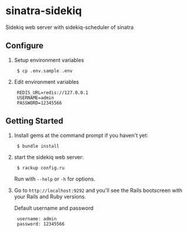 # sinatra-sidekiq

Sidekiq web server with sidekiq-scheduler of sinatra

## Configure

1. Setup environment variables

        $ cp .env.sample .env

2. Edit environment variables

        REDIS_URL=redis://127.0.0.1
        USERNAME=admin
        PASSWORD=12345566

## Getting Started

1. Install gems at the command prompt if you haven't yet:

        $ bundle install

3. start the sidekiq web server:

        $ rackup config.ru

   Run with `--help` or `-h` for options.

4. Go to `http://localhost:9292` and you'll see the Rails bootscreen with your Rails and Ruby versions.

   Default username and password

        username: admin
        password: 12345566
